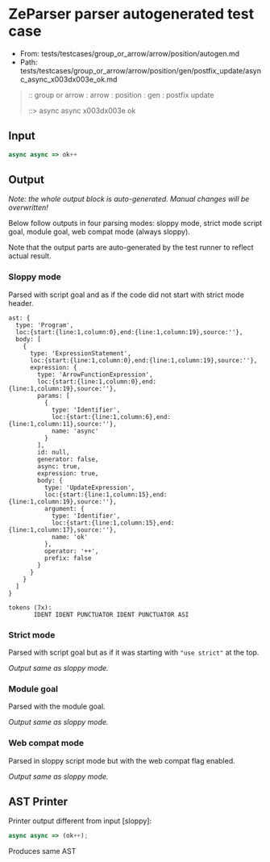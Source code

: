 # ZeParser parser autogenerated test case

- From: tests/testcases/group_or_arrow/arrow/position/autogen.md
- Path: tests/testcases/group_or_arrow/arrow/position/gen/postfix_update/async_async_x003dx003e_ok.md

> :: group or arrow : arrow : position : gen : postfix update
>
> ::> async async x003dx003e ok

## Input


`````js
async async => ok++
`````

## Output

_Note: the whole output block is auto-generated. Manual changes will be overwritten!_

Below follow outputs in four parsing modes: sloppy mode, strict mode script goal, module goal, web compat mode (always sloppy).

Note that the output parts are auto-generated by the test runner to reflect actual result.

### Sloppy mode

Parsed with script goal and as if the code did not start with strict mode header.

`````
ast: {
  type: 'Program',
  loc:{start:{line:1,column:0},end:{line:1,column:19},source:''},
  body: [
    {
      type: 'ExpressionStatement',
      loc:{start:{line:1,column:0},end:{line:1,column:19},source:''},
      expression: {
        type: 'ArrowFunctionExpression',
        loc:{start:{line:1,column:0},end:{line:1,column:19},source:''},
        params: [
          {
            type: 'Identifier',
            loc:{start:{line:1,column:6},end:{line:1,column:11},source:''},
            name: 'async'
          }
        ],
        id: null,
        generator: false,
        async: true,
        expression: true,
        body: {
          type: 'UpdateExpression',
          loc:{start:{line:1,column:15},end:{line:1,column:19},source:''},
          argument: {
            type: 'Identifier',
            loc:{start:{line:1,column:15},end:{line:1,column:17},source:''},
            name: 'ok'
          },
          operator: '++',
          prefix: false
        }
      }
    }
  ]
}

tokens (7x):
       IDENT IDENT PUNCTUATOR IDENT PUNCTUATOR ASI
`````

### Strict mode

Parsed with script goal but as if it was starting with `"use strict"` at the top.

_Output same as sloppy mode._

### Module goal

Parsed with the module goal.

_Output same as sloppy mode._

### Web compat mode

Parsed in sloppy script mode but with the web compat flag enabled.

_Output same as sloppy mode._

## AST Printer

Printer output different from input [sloppy]:

````js
async async => (ok++);
````

Produces same AST
